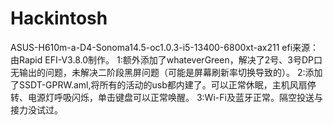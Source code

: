 # Hackintosh
ASUS-H610m-a-D4-Sonoma14.5-oc1.0.3-i5-13400-6800xt-ax211
efi来源：由Rapid EFI-V3.8.0制作。
1:额外添加了whateverGreen，解决了2号、3号DP口无输出的问题，未解决二阶段黑屏问题（可能是屏幕刷新率切换导致的）。
2:添加了SSDT-GPRW.aml,将所有的活动的usb都内建了。可以正常休眠，主机风扇停转、电源灯呼吸闪烁，单击键盘可以正常唤醒。
3:Wi-Fi及蓝牙正常。隔空投送与接力没试过。
